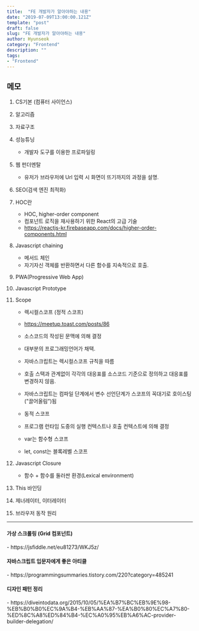 ```yaml
---
title:  "FE 개발자가 알아야하는 내용"
date: "2019-07-09T13:00:00.121Z"
template: "post"
draft: false
slug: "FE 개발자가 알아야하는 내용"
author: Hyunseok
category: "Frontend"
description: ""
tags:
- "Frontend"
---
```


<h2>메모</h2>

1. CS기본 (컴퓨터 사이언스)
2. 알고리즘
3. 자료구조
4. 성능튜닝
    - 개발자 도구를 이용한 프로파일링
5. 웹 펀더멘탈
    - 유저가 브라우저에 Url 입력 시 화면이 뜨기까지의 과정을 설명.
6. SEO(검색 엔진 최적화)
7. HOC란
    - HOC, higher-order component
    - 컴포넌트 로직을 재사용하기 위한 React의 고급 기술
    - https://reactjs-kr.firebaseapp.com/docs/higher-order-components.html
8. Javascript chaining
    - 메서드 체인
    - 자기자신 객체를 반환하면서 다른 함수를 지속적으로 호출.
9. PWA(Progressive Web App)
10. Javascript Prototype
11. Scope
    - 렉시컬스코프 (정적 스코프)
    - https://meetup.toast.com/posts/86
    - 소스코드의 작성된 문맥에 의해 결정
    - 대부분의 프로그래밍언어가 채택.
    - 자바스크립트는 렉시컬스코프 규칙을 따름
    - 호출 스택과 관계없이 각각의 대응표를 소스코드 기준으로 정의하고 대응표를 변경하지 않음.
    - 자바스크립트는 컴파일 단계에서 변수 선언단계가 스코프의 꼭대기로 호이스팅("끌어올림”)됨

    - 동적 스코프
    - 프로그램 런타임 도중의 실행 컨텍스트나 호출 컨텍스트에 의해 결정

    - var는 함수형 스코프
    - let, const는 블록레벨 스코프

12. Javascript Closure
    - 함수 + 함수를 둘러싼 환경(Lexical environment)
13. This 바인딩
14. 제너레이터, 이터레이터
15. 브라우저 동작 원리

---

<h4>가상 스크롤링 (Grid 컴포넌트)</h4>
- https://jsfiddle.net/eu81273/WKJ5z/

<h4>자바스크립트 입문자에게 좋은 아티클</h4>
- https://programmingsummaries.tistory.com/220?category=485241

<h4>디자인 패턴 정리</h4>
- https://diveintodata.org/2015/10/05/%EA%B7%BC%EB%9E%98-%EB%B0%B0%EC%9A%B4-%EB%AA%87-%EA%B0%80%EC%A7%80-%ED%8C%A8%ED%84%B4-%EC%A0%95%EB%A6%AC-provider-builder-delegation/
